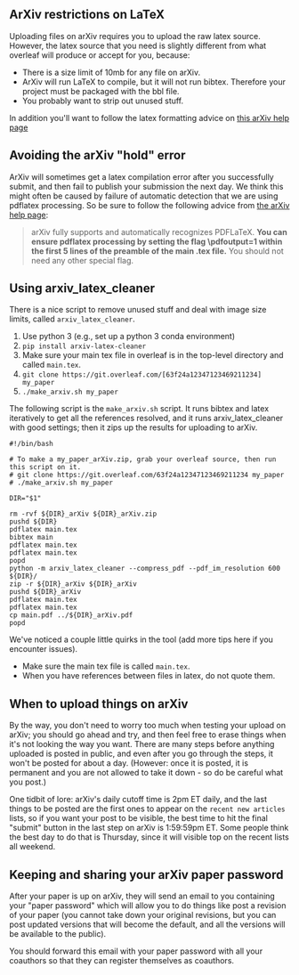 ## ArXiv restrictions on LaTeX

Uploading files on arXiv requires you to upload the raw latex source.  However, the latex source that you need is slightly different from what overleaf will produce or accept for you, because:

  * There is a size limit of 10mb for any file on arXiv.
  * ArXiv will run LaTeX to compile, but it will not run bibtex.  Therefore your project must be packaged with the bbl file.
  * You probably want to strip out unused stuff.

In addition you'll want to follow the latex formatting advice on [this arXiv help page](https://info.arxiv.org/help/submit_tex.html)

## Avoiding the arXiv "hold" error

ArXiv will sometimes get a latex compilation error after you successfully submit, and then fail to publish your submission the next day.  We think this might often be caused by failure of automatic detection that we are using pdflatex processing. So be sure to follow the following advice from [the arXiv help page](https://info.arxiv.org/help/submit_tex.html):

> arXiv fully supports and automatically recognizes PDFLaTeX. **You can ensure pdflatex processing by setting the flag \pdfoutput=1 within the first 5 lines of the preamble of the main .tex file.** You should not need any other special flag.


## Using arxiv_latex_cleaner

There is a nice script to remove unused stuff and deal with image size limits, called `arxiv_latex_cleaner`.

  1. Use python 3 (e.g., set up a python 3 conda environment)
  2. `pip install arxiv-latex-cleaner`
  3. Make sure your main tex file in overleaf is in the top-level directory and called `main.tex`.
  4. `git clone https://git.overleaf.com/[63f24a12347123469211234] my_paper`
  5. `./make_arxiv.sh my_paper`

The following script is the `make_arxiv.sh` script.  It runs bibtex and latex iteratively to get all the references resolved, and it runs arxiv_latex_cleaner with good settings; then it zips up the results for uploading to arXiv.


```
#!/bin/bash

# To make a my_paper_arXiv.zip, grab your overleaf source, then run this script on it.
# git clone https://git.overleaf.com/63f24a12347123469211234 my_paper
# ./make_arxiv.sh my_paper

DIR="$1"

rm -rvf ${DIR}_arXiv ${DIR}_arXiv.zip
pushd ${DIR}
pdflatex main.tex
bibtex main
pdflatex main.tex
pdflatex main.tex
popd
python -m arxiv_latex_cleaner --compress_pdf --pdf_im_resolution 600 ${DIR}/
zip -r ${DIR}_arXiv ${DIR}_arXiv
pushd ${DIR}_arXiv
pdflatex main.tex
pdflatex main.tex
cp main.pdf ../${DIR}_arXiv.pdf
popd
```

We've noticed a couple little quirks in the tool (add more tips here if you encounter issues).
   * Make sure the main tex file is called `main.tex`.
   * When you have references between files in latex, do not quote them.

## When to upload things on arXiv

By the way, you don't need to worry too much when testing your upload on arXiv; you should go ahead and try, and then feel free to erase things when it's not looking the way you want. There are many steps before anything uploaded is posted in public, and even after you go through the steps, it won't be posted for about a day.  (However: once it is posted, it is permanent and you are not allowed to take it down - so do be careful what you post.)

One tidbit of lore: arXiv's daily cutoff time is 2pm ET daily, and the last things to be posted are the first ones to appear on the `recent new articles` lists, so if you want your post to be visible, the best time to hit the final "submit" button in the last step on arXiv is 1:59:59pm ET. Some people think the best day to do that is Thursday, since it will visible top on the recent lists all weekend.

## Keeping and sharing your arXiv paper password

After your paper is up on arXiv, they will send an email to you containing your "paper password" which will allow you to do things like post a revision of your paper (you cannot take down your original revisions, but you can post updated versions that will become the default, and all the versions will be available to the public).

You should forward this email with your paper password with all your coauthors so that they can register themselves as coauthors.

